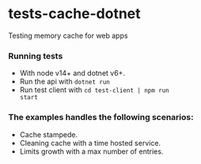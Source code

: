 # tests-cache-dotnet
Testing memory cache for web apps

### Running tests

- With node v14+ and dotnet v6+.
- Run the api with <code>dotnet run</code>
- Run test client with <code>cd test-client | npm run start</code>

### The examples handles the following scenarios:

- Cache stampede.
- Cleaning cache with a time hosted service.
- Limits growth with a max number of entries.
